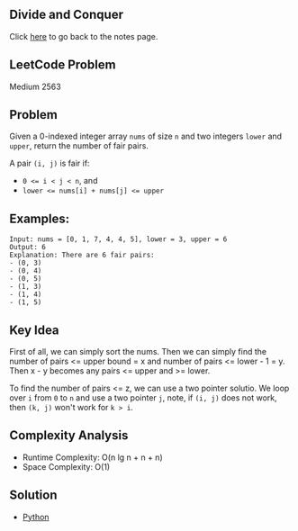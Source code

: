 ## Divide and Conquer
Click [here](../notes.md) to go back to the notes page.

## LeetCode Problem
Medium 2563

## Problem
Given a 0-indexed integer array `nums` of size `n` and two integers `lower` and `upper`, return the number of fair pairs.

A pair `(i, j)` is fair if:
- `0 <= i < j < n`, and
- `lower <= nums[i] + nums[j] <= upper`

## Examples:
```
Input: nums = [0, 1, 7, 4, 4, 5], lower = 3, upper = 6
Output: 6
Explanation: There are 6 fair pairs:
- (0, 3)
- (0, 4)
- (0, 5)
- (1, 3)
- (1, 4)
- (1, 5)
```

## Key Idea
First of all, we can simply sort the nums. Then we can simply find the number of pairs <= upper bound = x and number of pairs <= lower - 1 = y. Then x - y becomes any pairs <= upper and >= lower.

To find the number of pairs <= z, we can use a two pointer solutio. We loop over `i` from `0` to `n` and use a two pointer `j`, note, if `(i, j)` does not work, then `(k, j)` won't work for `k > i`.

## Complexity Analysis
- Runtime Complexity: O(n lg n + n + n)
- Space Complexity: O(1)

## Solution
- [Python](./solution.py)